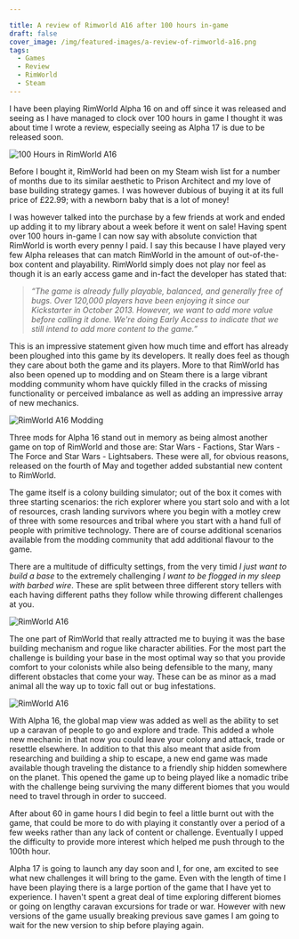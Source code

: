 ```yaml
---

title: A review of Rimworld A16 after 100 hours in-game
draft: false
cover_image: /img/featured-images/a-review-of-rimworld-a16.png
tags:
  - Games
  - Review
  - RimWorld
  - Steam
---
```


I have been playing RimWorld Alpha 16 on and off since it was released and seeing as I have managed to clock over 100 hours in game I thought it was about time I wrote a review, especially seeing as Alpha 17 is due to be released soon.

![100 Hours in  RimWorld A16](/img/a-review-of-rimworld-a16-after-100-hours-ingame-1.jpg)

Before I bought it, RimWorld had been on my Steam wish list for a number of months due to its similar aesthetic to Prison Architect and my love of base building strategy games. I was however dubious of buying it at its full price of £22.99; with a newborn baby that is a lot of money!

I was however talked into the purchase by a few friends at work and ended up adding it to my library about a week before it went on sale! Having spent over 100 hours in-game I can now say with absolute conviction that RimWorld is worth every penny I paid. I say this because I have played very few Alpha releases that can match RimWorld in the amount of out-of-the-box content and playability. RimWorld simply does not play nor feel as though it is an early access game and in-fact the developer has stated that:

> _“The game is already fully playable, balanced, and generally free of bugs. Over 120,000 players have been enjoying it since our Kickstarter in October 2013. However, we want to add more value before calling it done. We're doing Early Access to indicate that we still intend to add more content to the game.”_

This is an impressive statement given how much time and effort has already been ploughed into this game by its developers. It really does feel as though they care about both the game and its players. More to that RimWorld has also been opened up to modding and on Steam there is a large vibrant modding community whom have quickly filled in the cracks of missing functionality or perceived imbalance as well as adding an impressive array of new mechanics.

![RimWorld A16 Modding](/img/a-review-of-rimworld-a16-after-100-hours-ingame-2.jpg)

Three mods for Alpha 16 stand out in memory as being almost another game on top of RimWorld and those are: Star Wars - Factions, Star Wars - The Force and Star Wars - Lightsabers. These were all, for obvious reasons, released on the fourth of May and together added substantial new content to RimWorld.

The game itself is a colony building simulator; out of the box it comes with three starting scenarios: the rich explorer where you start solo and with a lot of resources, crash landing survivors where you begin with a motley crew of three with some resources and tribal where you start with a hand full of people with primitive technology. There are of course additional scenarios available from the modding community that add additional flavour to the game.

There are a multitude of difficulty settings, from the very timid _I just want to build a base_ to the extremely challenging _I want to be flogged in my sleep with barbed wire_. These are split between three different story tellers with each having different paths they follow while throwing different challenges at you.

![RimWorld A16](/img/a-review-of-rimworld-a16-after-100-hours-ingame-3.jpg)

The one part of RimWorld that really attracted me to buying it was the base building mechanism and rogue like character abilities. For the most part the challenge is building your base in the most optimal way so that you provide comfort to your colonists while also being defensible to the many, many different obstacles that come your way. These can be as minor as a mad animal all the way up to toxic fall out or bug infestations.

![RimWorld A16](/img/a-review-of-rimworld-a16-after-100-hours-ingame-4.jpg)

With Alpha 16, the global map view was added as well as the ability to set up a caravan of people to go and explore and trade. This added a whole new mechanic in that now you could leave your colony and attack, trade or resettle elsewhere. In addition to that this also meant that aside from researching and building a ship to escape, a new end game was made available though traveling the distance to a friendly ship hidden somewhere on the planet. This opened the game up to being played like a nomadic tribe with the challenge being surviving the many different biomes that you would need to travel through in order to succeed.

After about 60 in game hours I did begin to feel a little burnt out with the game, that could be more to do with playing it constantly over a period of a few weeks rather than any lack of content or challenge. Eventually I upped the difficulty to provide more interest which helped me push through to the 100th hour.

Alpha 17 is going to launch any day soon and I, for one, am excited to see what new challenges it will bring to the game. Even with the length of time I have been playing there is a large portion of the game that I have yet to experience. I haven't spent a great deal of time exploring different biomes or going on lengthy caravan excursions for trade or war. However with new versions of the game usually breaking previous save games I am going to wait for the new version to ship before playing again.
